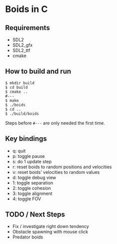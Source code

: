# Boids in C

## Requirements

- SDL2
- SDL2_gfx
- SDL2_ttf
- cmake

## How to build and run

```
$ mkdir build
$ cd build
$ cmake ..
#---
$ make
$ ./boids
$ cd ..
$ ./build/boids
```

Steps before `#---` are only needed the first time.

## Key bindings

- q: quit
- p: toggle pause
- s: do 1 update step
- r: reset boids to random positions and velocities
- v: reset boids' velocities to random values
- d: toggle debug view
- 1: toggle separation
- 2: toggle cohesion
- 3: toggle alignment
- 4: toggle FOV

## TODO / Next Steps

- Fix / investigate right down tendency
- Obstacle spawning with mouse click
- Predator boids
